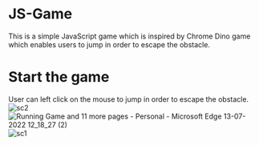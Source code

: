 # JS-Game
This is a simple JavaScript game which is inspired by Chrome Dino game which enables users to jump in order to escape the obstacle.
# Start the game
User can left click on the mouse to jump in order to escape the obstacle.
![sc2](https://user-images.githubusercontent.com/85068589/178669440-cb19da2d-34e0-4646-8098-36703c3c30dd.png)
![Running Game and 11 more pages - Personal - Microsoft​ Edge 13-07-2022 12_18_27 (2)](https://user-images.githubusercontent.com/85068589/178669378-c468b2e4-4978-455f-9a61-e3ca21a6bf41.png)
![sc1](https://user-images.githubusercontent.com/85068589/178669431-c1982deb-cc57-4f62-88a3-f5b5e189934c.png)

